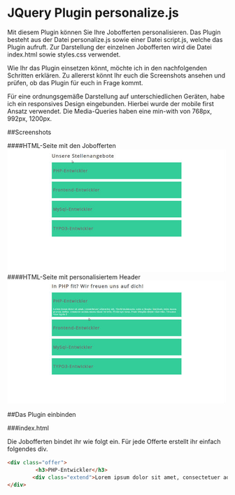 JQuery Plugin personalize.js
============================

Mit diesem Plugin können Sie Ihre Jobofferten personalisieren. Das Plugin besteht aus der Datei personalize.js sowie einer Datei script.js, welche das Plugin aufruft. Zur Darstellung der einzelnen Jobofferten wird die Datei index.html sowie styles.css verwendet.

Wie Ihr das Plugin einsetzen könnt, möchte ich in den nachfolgenden Schritten erklären.
Zu allererst könnt Ihr euch die Screenshots ansehen und prüfen, ob das Plugin für euch in Frage kommt.

Für eine ordnungsgemäße Darstellung auf unterschiedlichen Geräten, habe ich ein responsives Design eingebunden.
Hierbei wurde der mobile first Ansatz verwendet. Die Media-Queries haben eine min-with von 768px, 992px, 1200px.

##Screenshots

####HTML-Seite mit den Jobofferten
![alt text](https://github.com/bmehler/personalize/raw/master/screenshots/screenshot1.jpg "Job offers")
####HTML-Seite mit personalisiertem Header
![alt text](https://github.com/bmehler/personalize/raw/master/screenshots/screenshot2.jpg "Job offers")

##Das Plugin einbinden

###index.html

Die Jobofferten bindet ihr wie folgt ein. Für jede Offerte erstellt ihr einfach folgendes div.
```HTML
<div class="offer">
         <h3>PHP-Entwickler</h3>
        <div class="extend">Lorem ipsum dolor sit amet, consectetuer adipiscing elit. Morbi malesuada, ante at feugiat tincidunt, enim massa gravida metus, commodo lacinia massa diam vel eros. Proin eget urna. Nunc fringilla neque vitae odio. Vivamus vitae ligula.1</div>
</div>
```

